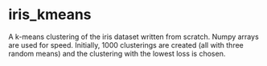 iris_kmeans
===========

A k-means clustering of the iris dataset written from scratch.
Numpy arrays are used for speed.  Initially, 1000 clusterings are
created (all with three random means) and the clustering with the
lowest loss is chosen.
